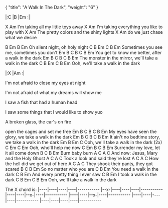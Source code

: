 {
  "title": "A Walk In The Dark",
  "weight": "6"
}

|:C   |B   |Em   :|

X                        Am
I'm taking all my little toys away
X                         Am
I'm taking everything you like to play with
X                         Am
The pretty colors and the shiny lights
X                     Am
do we just chase what we desire


B         Em     B       Em
Oh silent night, oh holy night
C   B         Em       C   B        Em
Sometimes you see me, sometimes you don't
Em  B      C        B      C       B           Em
You get to know me better, after a walk in the dark
Em  B       C       B      C            B           Em
The monster in the mirror, we'll take a walk in the dark
C B Em   C            B           Em
Ooh,     we'll take a walk in the dark

|:X   |Am   :|

I'm not afraid to close my eyes at night

I'm not afraid of what my dreams will show me

I saw a fish that had a human head

I saw some things that I would like to show yuo

A broken glass, the car's on fire

open the cages and set me free
Em  B         C        B   C           B           Em
My eyes have seen the glory, we take a walk in the dark
Em  B        C       B    C          B           Em
It ain't no bedtime story, we take a walk in the dark
Em B   Em                       C
Ooh,   we'll take a walk in the dark (2x)
C Em C              Em
Ooh, who'll help me now
C         Em       B   C  B        Em
Surrender my love, let it all come down
B    C B  Em
Burn baby burn
         A      C            A    C
And now: Jesus, Mary and the Holy Ghost
A      C        A            C
Took a look and said they're lost
A       C               A      C
How the hell did we get out of here
A                C      A        C
They shook their pants, they got scared
   B  C      B       Em
So no matter who you are
C          B           Em
You need a walk in the dark
          C              B    Em
And every pretty thing I ever saw
C        B           Em
I took a walk in the dark
C B Em  C            B           Em
Ooh,    we'll take a walk in the dark



The X chord is:
|----|----|----|----|-----------
|--x-|----|----|----|-----------
|----|----|--x-|----|-----------
|----|----|--x-|----|-----------
|----|----|----|----|-----------
|----|----|----|----|-----------
